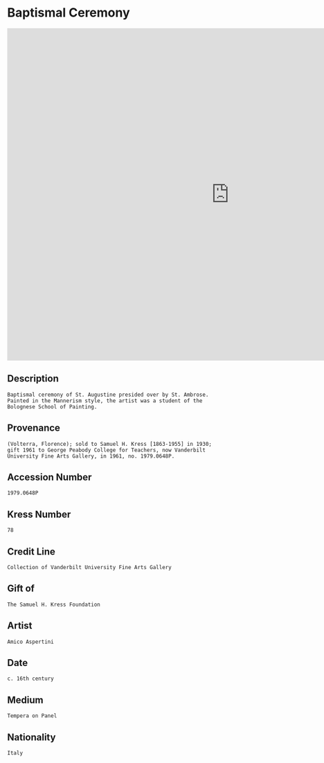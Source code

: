# Baptismal Ceremony

<iframe src="https://www.exhibit.so/exhibits/IVf1ENelbpznAoCZnwyZ?embedded=true" width="1024" height="768" allowfullscreen allow="autoplay" frameborder="0"></iframe>

## Description
    Baptismal ceremony of St. Augustine​ presided over by St. Ambrose. Painted in the Mannerism style, the artist was a student of the Bolognese School of Painting.

## Provenance
    (Volterra, Florence); sold to Samuel H. Kress [1863-1955] in 1930; gift 1961 to George Peabody College for Teachers, now Vanderbilt University Fine Arts Gallery, in 1961, no. 1979.0648P.
## Accession Number
    1979.0648P
## Kress Number
    78
## Credit Line
    Collection of Vanderbilt University Fine Arts Gallery
## Gift of
    The Samuel H. Kress Foundation
## Artist
    Amico Aspertini
## Date
    c. 16th century
## Medium
    Tempera on Panel
## Nationality
    Italy


